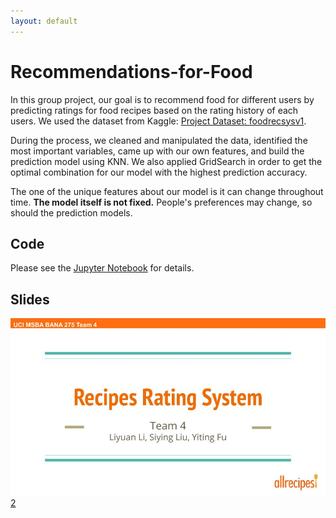 ```yaml
---
layout: default
---
```

# **Recommendations-for-Food**

In this group project, our goal is to recommend food for different users by predicting ratings for food recipes based on the rating history of each users. We used the dataset from Kaggle: [Project Dataset: foodrecsysv1](https://www.kaggle.com/elisaxxygao/foodrecsysv1).

During the process, we cleaned and manipulated the data, identified the most important variables, came up with our own features, and build the prediction model using KNN. We also applied GridSearch in order to get the optimal combination for our model with the highest prediction accuracy.

The one of the unique features about our model is it can change throughout time. **The model itself is not fixed.** People's preferences may change, so should the prediction models.

## Code
Please see the [Jupyter Notebook](https://github.com/Yiting2018/Recommendations-for-Food/blob/master/Recipe_rating_prediction.html) for details.

## Slides

![](https://github.com/Yiting2018/Recommendations-for-Food/blob/master/PowerPoint/1.jpg)
[2](https://github.com/Yiting2018/Recommendations-for-Food/blob/master/PowerPoint/2.jpg)
